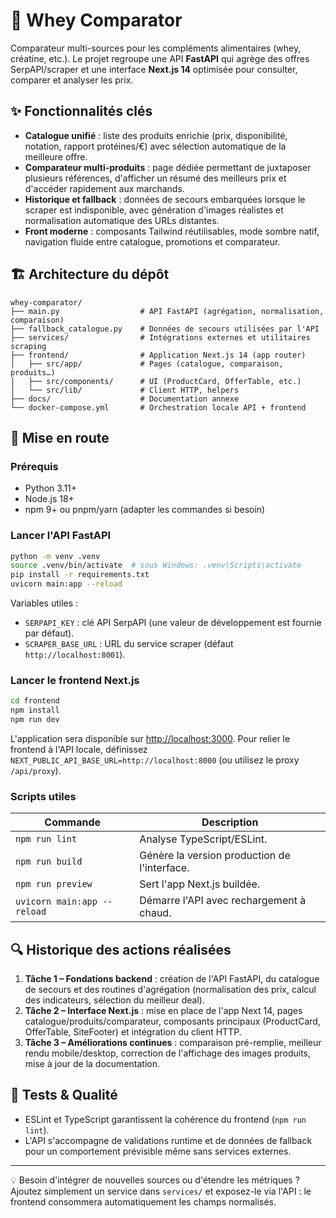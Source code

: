 # 🧬 Whey Comparator

Comparateur multi-sources pour les compléments alimentaires (whey, créatine, etc.). Le projet regroupe une API **FastAPI** qui agrège des offres SerpAPI/scraper et une interface **Next.js 14** optimisée pour consulter, comparer et analyser les prix.

## ✨ Fonctionnalités clés

- **Catalogue unifié** : liste des produits enrichie (prix, disponibilité, notation, rapport protéines/€) avec sélection automatique de la meilleure offre.  
- **Comparateur multi-produits** : page dédiée permettant de juxtaposer plusieurs références, d'afficher un résumé des meilleurs prix et d'accéder rapidement aux marchands.  
- **Historique et fallback** : données de secours embarquées lorsque le scraper est indisponible, avec génération d'images réalistes et normalisation automatique des URLs distantes.  
- **Front moderne** : composants Tailwind réutilisables, mode sombre natif, navigation fluide entre catalogue, promotions et comparateur.

## 🏗️ Architecture du dépôt

```
whey-comparator/
├── main.py                  # API FastAPI (agrégation, normalisation, comparaison)
├── fallback_catalogue.py    # Données de secours utilisées par l'API
├── services/                # Intégrations externes et utilitaires scraping
├── frontend/                # Application Next.js 14 (app router)
│   ├── src/app/             # Pages (catalogue, comparaison, produits…)
│   ├── src/components/      # UI (ProductCard, OfferTable, etc.)
│   └── src/lib/             # Client HTTP, helpers
├── docs/                    # Documentation annexe
└── docker-compose.yml       # Orchestration locale API + frontend
```

## 🚀 Mise en route

### Prérequis

- Python 3.11+
- Node.js 18+
- npm 9+ ou pnpm/yarn (adapter les commandes si besoin)

### Lancer l'API FastAPI

```bash
python -m venv .venv
source .venv/bin/activate  # sous Windows: .venv\Scripts\activate
pip install -r requirements.txt
uvicorn main:app --reload
```

Variables utiles :

- `SERPAPI_KEY` : clé API SerpAPI (une valeur de développement est fournie par défaut).
- `SCRAPER_BASE_URL` : URL du service scraper (défaut `http://localhost:8001`).

### Lancer le frontend Next.js

```bash
cd frontend
npm install
npm run dev
```

L'application sera disponible sur [http://localhost:3000](http://localhost:3000). Pour relier le frontend à l'API locale, définissez `NEXT_PUBLIC_API_BASE_URL=http://localhost:8000` (ou utilisez le proxy `/api/proxy`).

### Scripts utiles

| Commande                 | Description                                                |
|--------------------------|------------------------------------------------------------|
| `npm run lint`           | Analyse TypeScript/ESLint.                                |
| `npm run build`          | Génère la version production de l'interface.              |
| `npm run preview`        | Sert l'app Next.js buildée.                               |
| `uvicorn main:app --reload` | Démarre l'API avec rechargement à chaud.              |

## 🔍 Historique des actions réalisées

1. **Tâche 1 – Fondations backend** : création de l'API FastAPI, du catalogue de secours et des routines d'agrégation (normalisation des prix, calcul des indicateurs, sélection du meilleur deal).  
2. **Tâche 2 – Interface Next.js** : mise en place de l'app Next 14, pages catalogue/produits/comparateur, composants principaux (ProductCard, OfferTable, SiteFooter) et intégration du client HTTP.  
3. **Tâche 3 – Améliorations continues** : comparaison pré-remplie, meilleur rendu mobile/desktop, correction de l'affichage des images produits, mise à jour de la documentation.

## 🧪 Tests & Qualité

- ESLint et TypeScript garantissent la cohérence du frontend (`npm run lint`).
- L'API s'accompagne de validations runtime et de données de fallback pour un comportement prévisible même sans services externes.

---

💡 Besoin d'intégrer de nouvelles sources ou d'étendre les métriques ? Ajoutez simplement un service dans `services/` et exposez-le via l'API : le frontend consommera automatiquement les champs normalisés.
